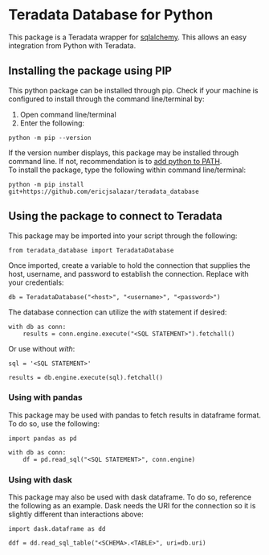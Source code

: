 # Teradata Database for Python
This package is a Teradata wrapper for [sqlalchemy](https://www.sqlalchemy.org/). This allows an easy integration from Python with Teradata.

## Installing the package using PIP
This python package can be installed through pip. Check if your machine is configured to install through the command line/terminal by:
1. Open command line/terminal
2. Enter the following:
```
python -m pip --version
```
If the version number displays, this package may be installed through command line.
If not, recommendation is to [add python to PATH](https://datatofish.com/add-python-to-windows-path/).
<br/>
To install the package, type the following within command line/terminal:
```
python -m pip install git+https://github.com/ericjsalazar/teradata_database
```

## Using the package to connect to Teradata
This package may be imported into your script through the following:
```
from teradata_database import TeradataDatabase
```
Once imported, create a variable to hold the connection that supplies the host, username, and password to establish the connection. Replace with your credentials:
```
db = TeradataDatabase("<host>", "<username>", "<password>")
```
The database connection can utilize the *with* statement if desired:
```
with db as conn:
    results = conn.engine.execute("<SQL STATEMENT>").fetchall()
```
Or use without *with*:
```
sql = '<SQL STATEMENT>'

results = db.engine.execute(sql).fetchall()
```

### Using with pandas
This package may be used with pandas to fetch results in dataframe format. To do so, use the following:
```
import pandas as pd

with db as conn:
    df = pd.read_sql("<SQL STATEMENT>", conn.engine)
```

### Using with dask
This package may also be used with dask dataframe. To do so, reference the following as an example. Dask needs the URI for the connection so it is slightly different than interactions above:
```
import dask.dataframe as dd

ddf = dd.read_sql_table("<SCHEMA>.<TABLE>", uri=db.uri)
```
